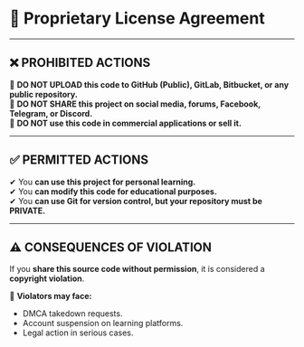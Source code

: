 # 🚨 Proprietary License Agreement




---

## ❌ PROHIBITED ACTIONS  
🚫 **DO NOT UPLOAD this code to GitHub (Public), GitLab, Bitbucket, or any public repository.**  
🚫 **DO NOT SHARE this project on social media, forums, Facebook, Telegram, or Discord.**  
🚫 **DO NOT use this code in commercial applications or sell it.**  

---

## ✅ PERMITTED ACTIONS  
✔ You **can use this project for personal learning.**  
✔ You **can modify this code for educational purposes.**  
✔ You **can use Git for version control, but your repository must be PRIVATE.**  

---

## ⚠️ CONSEQUENCES OF VIOLATION  
If you **share this source code without permission**, it is considered a **copyright violation**.  

📢 **Violators may face:**  
- DMCA takedown requests.  
- Account suspension on learning platforms.  
- Legal action in serious cases.  


